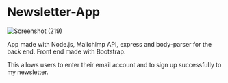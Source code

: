# Newsletter-App

![Screenshot (219)](https://user-images.githubusercontent.com/80093500/151596046-09c6fba3-f04e-4326-b277-23dfc6aacb4b.png)

App made with Node.js, Mailchimp API, express and body-parser for the back end. Front end made with Bootstrap. 

This allows users to enter their email account and to sign up successfully to my newsletter. 

